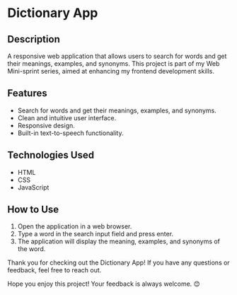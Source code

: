 # Dictionary App

## Description

A responsive web application that allows users to search for words and get their meanings, examples, and synonyms. This project is part of my Web Mini-sprint series, aimed at enhancing my frontend development skills.

## Features

- Search for words and get their meanings, examples, and synonyms.
- Clean and intuitive user interface.
- Responsive design.
- Built-in text-to-speech functionality.

## Technologies Used

- HTML
- CSS
- JavaScript

## How to Use

1. Open the application in a web browser.
2. Type a word in the search input field and press enter.
3. The application will display the meaning, examples, and synonyms of the word.

Thank you for checking out the Dictionary App! If you have any questions or feedback, feel free to reach out.

Hope you enjoy this project! Your feedback is always welcome. 😊
